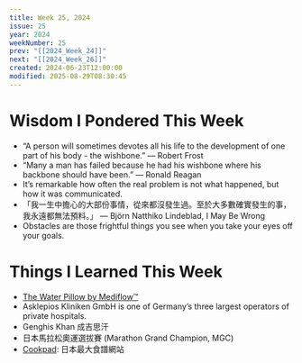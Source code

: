 ```yaml
---
title: Week 25, 2024
issue: 25
year: 2024
weekNumber: 25
prev: "[[2024_Week_24]]"
next: "[[2024_Week_26]]"
created: 2024-06-23T12:00:00
modified: 2025-08-29T08:30:45
---
```


# Wisdom I Pondered This Week

* “A person will sometimes devotes all his life to the development of one part of his body - the wishbone.” — Robert Frost
* “Many a man has failed because he had his wishbone where his backbone should have been.” — Ronald Reagan
* It’s remarkable how often the real problem is not what happened, but how it was communicated.
* 「我一生中擔心的大部份事情，從來都沒發生過。至於大多數確實發生的事，我永遠都無法預料。」 — Björn Natthiko Lindeblad, I May Be Wrong
* Obstacles are those frightful things you see when you take your eyes off your goals.

# Things I Learned This Week

* [The Water Pillow by Mediflow™](https://www.mediflow.com)
* Asklepios Kliniken GmbH is one of Germany’s three largest operators of private hospitals.
* Genghis Khan 成吉思汗
* 日本馬拉松奧運選拔賽 (Marathon Grand Champion, MGC)
* [Cookpad](https://cookpad.com/us): 日本最大食譜網站
